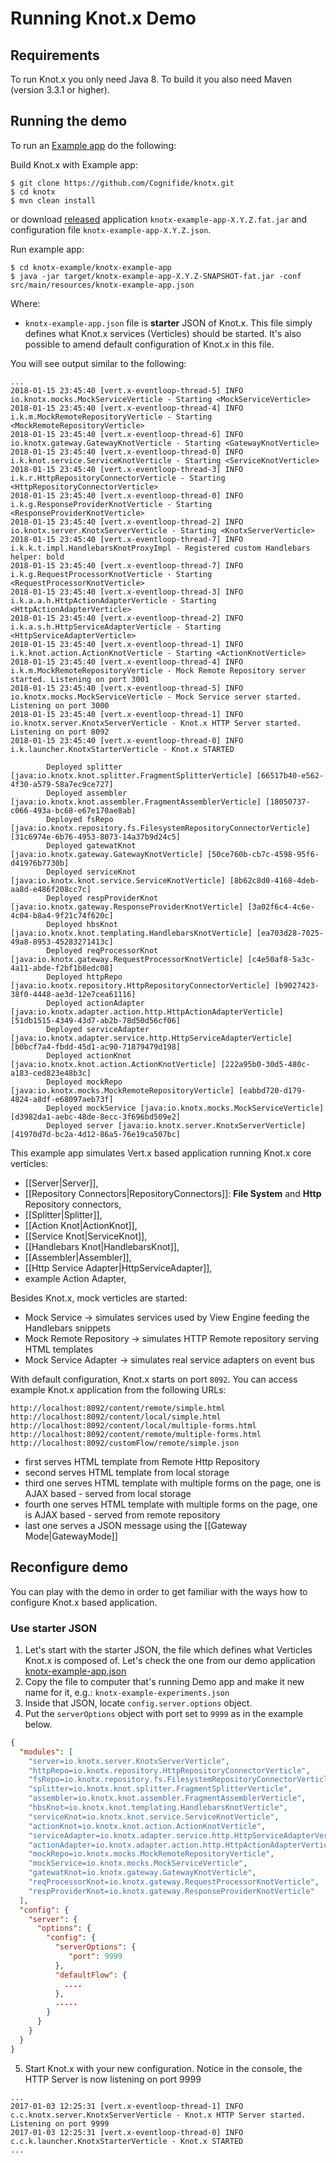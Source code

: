 # Running Knot.x Demo

## Requirements

To run Knot.x you only need Java 8.
To build it you also need Maven (version 3.3.1 or higher).

## Running the demo
To run an [Example app](https://github.com/Cognifide/knotx/blob/master/knotx-example/knotx-example-app) do the following:

Build Knot.x with Example app:

```
$ git clone https://github.com/Cognifide/knotx.git
$ cd knotx
$ mvn clean install
```

or download [released](https://oss.sonatype.org/content/groups/public/io/knotx/knotx-example-app) application `knotx-example-app-X.Y.Z.fat.jar` and configuration file `knotx-example-app-X.Y.Z.json`.

Run example app:
```
$ cd knotx-example/knotx-example-app
$ java -jar target/knotx-example-app-X.Y.Z-SNAPSHOT-fat.jar -conf src/main/resources/knotx-example-app.json
```
Where:
- `knotx-example-app.json` file is **starter** JSON of Knot.x. This file simply defines what Knot.x services (Verticles) should be started. It's also possible to amend default configuration of Knot.x in this file.

You will see output similar to the following:
```
...
2018-01-15 23:45:40 [vert.x-eventloop-thread-5] INFO  io.knotx.mocks.MockServiceVerticle - Starting <MockServiceVerticle>
2018-01-15 23:45:40 [vert.x-eventloop-thread-4] INFO  i.k.m.MockRemoteRepositoryVerticle - Starting <MockRemoteRepositoryVerticle>
2018-01-15 23:45:40 [vert.x-eventloop-thread-6] INFO  io.knotx.gateway.GatewayKnotVerticle - Starting <GatewayKnotVerticle>
2018-01-15 23:45:40 [vert.x-eventloop-thread-0] INFO  i.k.knot.service.ServiceKnotVerticle - Starting <ServiceKnotVerticle>
2018-01-15 23:45:40 [vert.x-eventloop-thread-3] INFO  i.k.r.HttpRepositoryConnectorVerticle - Starting <HttpRepositoryConnectorVerticle>
2018-01-15 23:45:40 [vert.x-eventloop-thread-0] INFO  i.k.g.ResponseProviderKnotVerticle - Starting <ResponseProviderKnotVerticle>
2018-01-15 23:45:40 [vert.x-eventloop-thread-2] INFO  io.knotx.server.KnotxServerVerticle - Starting <KnotxServerVerticle>
2018-01-15 23:45:40 [vert.x-eventloop-thread-7] INFO  i.k.k.t.impl.HandlebarsKnotProxyImpl - Registered custom Handlebars helper: bold
2018-01-15 23:45:40 [vert.x-eventloop-thread-7] INFO  i.k.g.RequestProcessorKnotVerticle - Starting <RequestProcessorKnotVerticle>
2018-01-15 23:45:40 [vert.x-eventloop-thread-3] INFO  i.k.a.a.h.HttpActionAdapterVerticle - Starting <HttpActionAdapterVerticle>
2018-01-15 23:45:40 [vert.x-eventloop-thread-2] INFO  i.k.a.s.h.HttpServiceAdapterVerticle - Starting <HttpServiceAdapterVerticle>
2018-01-15 23:45:40 [vert.x-eventloop-thread-1] INFO  i.k.knot.action.ActionKnotVerticle - Starting <ActionKnotVerticle>
2018-01-15 23:45:40 [vert.x-eventloop-thread-4] INFO  i.k.m.MockRemoteRepositoryVerticle - Mock Remote Repository server started. Listening on port 3001
2018-01-15 23:45:40 [vert.x-eventloop-thread-5] INFO  io.knotx.mocks.MockServiceVerticle - Mock Service server started. Listening on port 3000
2018-01-15 23:45:40 [vert.x-eventloop-thread-1] INFO  io.knotx.server.KnotxServerVerticle - Knot.x HTTP Server started. Listening on port 8092
2018-01-15 23:45:40 [vert.x-eventloop-thread-0] INFO  i.k.launcher.KnotxStarterVerticle - Knot.x STARTED

		Deployed splitter [java:io.knotx.knot.splitter.FragmentSplitterVerticle] [66517b40-e562-4f30-a579-58a7ec9ce727]
		Deployed assembler [java:io.knotx.knot.assembler.FragmentAssemblerVerticle] [18050737-c066-493a-bc68-e67e170ae8ab]
		Deployed fsRepo [java:io.knotx.repository.fs.FilesystemRepositoryConnectorVerticle] [31c6974e-6b76-4953-8073-14a37b9d24c5]
		Deployed gatewatKnot [java:io.knotx.gateway.GatewayKnotVerticle] [50ce760b-cb7c-4598-95f6-d41976b7730b]
		Deployed serviceKnot [java:io.knotx.knot.service.ServiceKnotVerticle] [8b62c8d0-4168-4deb-aa8d-e486f208cc7c]
		Deployed respProviderKnot [java:io.knotx.gateway.ResponseProviderKnotVerticle] [3a02f6c4-4c6e-4c04-b8a4-9f21c74f620c]
		Deployed hbsKnot [java:io.knotx.knot.templating.HandlebarsKnotVerticle] [ea703d28-7025-49a8-8953-45283271413c]
		Deployed reqProcessorKnot [java:io.knotx.gateway.RequestProcessorKnotVerticle] [c4e50af8-5a3c-4a11-abde-f2bf1b8edc08]
		Deployed httpRepo [java:io.knotx.repository.HttpRepositoryConnectorVerticle] [b9027423-38f0-4448-ae3d-12e7cea61116]
		Deployed actionAdapter [java:io.knotx.adapter.action.http.HttpActionAdapterVerticle] [51db1515-4349-43d7-ab2b-78d50d56cf06]
		Deployed serviceAdapter [java:io.knotx.adapter.service.http.HttpServiceAdapterVerticle] [b0bcf7a4-fbdd-45d1-ac90-71879479d198]
		Deployed actionKnot [java:io.knotx.knot.action.ActionKnotVerticle] [222a95b0-30d5-480c-a183-ced823e48b3c]
		Deployed mockRepo [java:io.knotx.mocks.MockRemoteRepositoryVerticle] [eabbd720-d179-4824-a8df-e68097aeb73f]
		Deployed mockService [java:io.knotx.mocks.MockServiceVerticle] [d3982da1-aebc-48de-8ecc-3f696bd509e2]
		Deployed server [java:io.knotx.server.KnotxServerVerticle] [41970d7d-bc2a-4d12-86a5-76e19ca507bc]
```

This example app simulates Vert.x based application running Knot.x core verticles:
 - [[Server|Server]],
 - [[Repository Connectors|RepositoryConnectors]]: **File System** and **Http** Repository connectors,
 - [[Splitter|Splitter]],
 - [[Action Knot|ActionKnot]],
 - [[Service Knot|ServiceKnot]],
 - [[Handlebars Knot|HandlebarsKnot]],
 - [[Assembler|Assembler]],
 - [[Http Service Adapter|HttpServiceAdapter]], 
 - example Action Adapter,
 
Besides Knot.x, mock verticles are started:
 - Mock Service  -> simulates services used by View Engine feeding the Handlebars snippets
 - Mock Remote Repository -> simulates HTTP Remote repository serving HTML templates
 - Mock Service Adapter -> simulates real service adapters on event bus

With default configuration, Knot.x starts on port `8092`. You can access example Knot.x application from the following URLs:
```
http://localhost:8092/content/remote/simple.html
http://localhost:8092/content/local/simple.html
http://localhost:8092/content/local/multiple-forms.html
http://localhost:8092/content/remote/multiple-forms.html
http://localhost:8092/customFlow/remote/simple.json
```
- first serves HTML template from Remote Http Repository
- second serves HTML template from local storage
- third one serves HTML template with multiple forms on the page, one is AJAX based - served from local storage
- fourth one serves HTML template with multiple forms on the page, one is AJAX based - served from remote repository
- last one serves a JSON message using the [[Gateway Mode|GatewayMode]]

## Reconfigure demo
You can play with the demo in order to get familiar with the ways how to configure Knot.x based application.

### Use starter JSON
1. Let's start with the starter JSON, the file which defines what Verticles Knot.x is composed of. Let's check the one from our demo application
[knotx-example-app.json](https://github.com/Cognifide/knotx/blob/master/knotx-example/knotx-example-app/src/main/resources/knotx-example-app.json)
2. Copy the file to computer that's running Demo app and make it new name for it, e.g.: `knotx-example-experiments.json`
3. Inside that JSON, locate `config.server.options` object.
4. Put the `serverOptions` object with port set to `9999` as in the example below.
```json
{
  "modules": [
    "server=io.knotx.server.KnotxServerVerticle",
    "httpRepo=io.knotx.repository.HttpRepositoryConnectorVerticle",
    "fsRepo=io.knotx.repository.fs.FilesystemRepositoryConnectorVerticle",
    "splitter=io.knotx.knot.splitter.FragmentSplitterVerticle",
    "assembler=io.knotx.knot.assembler.FragmentAssemblerVerticle",
    "hbsKnot=io.knotx.knot.templating.HandlebarsKnotVerticle",
    "serviceKnot=io.knotx.knot.service.ServiceKnotVerticle",
    "actionKnot=io.knotx.knot.action.ActionKnotVerticle",
    "serviceAdapter=io.knotx.adapter.service.http.HttpServiceAdapterVerticle",
    "actionAdapter=io.knotx.adapter.action.http.HttpActionAdapterVerticle",
    "mockRepo=io.knotx.mocks.MockRemoteRepositoryVerticle",
    "mockService=io.knotx.mocks.MockServiceVerticle",
    "gatewatKnot=io.knotx.gateway.GatewayKnotVerticle",
    "reqProcessorKnot=io.knotx.gateway.RequestProcessorKnotVerticle",
    "respProviderKnot=io.knotx.gateway.ResponseProviderKnotVerticle"
  ],
  "config": {
    "server": {
      "options": {
        "config": {
          "serverOptions": {
             "port": 9999
          },
          "defaultFlow": {
            ....
          },
          .....
        }
      }
    }
  }
}
```
5. Start Knot.x with your new configuration. Notice in the console, the HTTP Server is now listening on port 9999
```
...
2017-01-03 12:25:31 [vert.x-eventloop-thread-1] INFO  c.c.knotx.server.KnotxServerVerticle - Knot.x HTTP Server started. Listening on port 9999
2017-01-03 12:25:31 [vert.x-eventloop-thread-0] INFO  c.c.k.launcher.KnotxStarterVerticle - Knot.x STARTED
...
````

